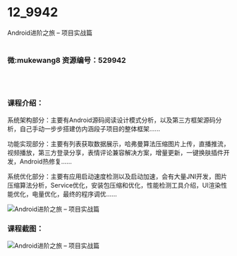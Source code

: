 # 12_9942
Android进阶之旅 – 项目实战篇
<br/></br>
<h3>微:mukewang8 资源编号：529942</h3>
<br/></br>
<h3>课程介绍：</h3>
<p>系统架构部分：主要有<a title="查看与 Android 相关的文章" target="_blank">Android</a>源码阅读设计模式分析，以及第三方框架源码分析，自己手动一步步搭建仿内涵段子项目的整体框架......</p>
<p>功能实现部分：主要有列表获取数据展示，哈弗曼算法压缩图片上传，直播推流，视频播放，第三方登录分享，表情评论兼容解决方案，增量更新，一键换肤插件开发，<a title="查看与 Android 相关的文章" target="_blank">Android</a>热修复......</p>
<p>系统优化部分：主要有应用启动速度检测以及启动加速，会有大量JNI开发，图片压缩算法分析，Service优化，安装包压缩和优化，性能检测工具介绍，UI渲染性能优化，电量优化，最终的程序调优......</p>
<p><img src="https://www.ko996.com/wp-content/uploads/img/2020/01/1-44-300x187.png" alt="Android进阶之旅 – 项目实战篇"></p>
<div class="info-desc">
<h3>课程截图：</h3>
<p><img src="https://www.ko996.com/wp-content/uploads/img/2020/01/11-46.png" alt="Android进阶之旅 – 项目实战篇"></p>


			
</div>
